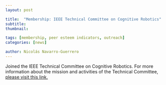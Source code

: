 ```yaml
---
layout: post

title:  "Membership: IEEE Technical Committee on Cognitive Robotics"
subtitle: 
thumbnail: 

tags: [membership, peer esteem indicators, outreach]
categories: [news]

author: Nicolás Navarro-Guerrero
---
```


Joined the IEEE Technical Committee on Cognitive Robotics. For more information about the mission and activities of the Technical Committee, <a href="http://www.ieee-coro.org/" target="_blank">please visit this link.</a>

<!--more-->

